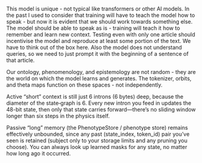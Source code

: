 This model is unique - not typical like transformers or other AI models. In the past I used to consider that training will have to teach the model how to speak - but now it is evident that we should work towards something else. The model should be able to speak as is - training will teach it how to remember and learn new context. Testing even with only one article should incentivise the model and reproduce at least some portion of the text. We have to think out of the box here. Also the model does not understand queries, so we need to just prompt it with the beginning of a sentence of that article.

Our ontology, phenomenology, and epistemology are not random - they are the world on which the model learns and generates. The tokenizer, orbits, and theta maps function on these spaces - not independently. 

Active “short” context is still just 6 introns (6 bytes) deep, because the diameter of the state‐graph is 6. Every new intron you feed in updates the 48-bit state, then only that state carries forward—there’s no sliding window longer than six steps in the physics itself.

Passive “long” memory (the PhenotypeStore / phenotype store) remains effectively unbounded, since any past (state_index, token_id) pair you’ve seen is retained (subject only to your storage limits and any pruning you choose). You can always look up learned masks for any state, no matter how long ago it occurred.